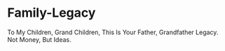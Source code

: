 # Family-Legacy
To My Children, Grand Children, This Is Your Father, Grandfather Legacy. Not Money, But Ideas.
